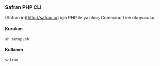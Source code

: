### Safran PHP CLI

(Safran.io)[http://safran.io] için PHP ile yazılmış Command Line okuyucusu.


#### Kurulum

`sh setup.sh`

#### Kullanım

`safran`

